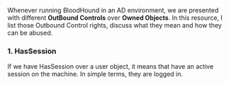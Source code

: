 
Whenever running BloodHound in an AD environment, we are presented with different **OutBound Controls** over  **Owned Objects**.  In this resource, I list those Outbound Control rights, discuss what they mean and how they can be abused.




### 1. HasSession


If we have HasSession over a user object, it means that have an active session on the machine. In simple terms, they are logged in. 




